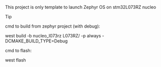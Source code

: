 This project is only template to launch Zephyr OS on stm32L073RZ nucleo

> [!TIP]
> cmd to build from zephyr project (with debug):

  west build -b nucleo_l073rz L073RZ/ -p always -DCMAKE_BUILD_TYPE=Debug

cmd to flash:

west flash
